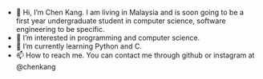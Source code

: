 - 👋 Hi, I’m Chen Kang. I am living in Malaysia and is soon going to be a first year undergraduate student in computer science, software engineering to be specific. 
- 👀 I’m interested in programming and computer science. 
- 🌱 I’m currently learning Python and C. 
- 📫 How to reach me. You can contact me through github or instagram at @chenkang

<!---
chenkang02/chenkang02 is a ✨ special ✨ repository because its `README.md` (this file) appears on your GitHub profile.
You can click the Preview link to take a look at your changes.
--->
